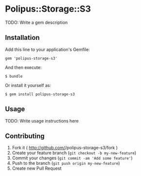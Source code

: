 # Polipus::Storage::S3

TODO: Write a gem description

## Installation

Add this line to your application's Gemfile:

    gem 'polipus-storage-s3'

And then execute:

    $ bundle

Or install it yourself as:

    $ gem install polipus-storage-s3

## Usage

TODO: Write usage instructions here

## Contributing

1. Fork it ( http://github.com/<my-github-username>/polipus-storage-s3/fork )
2. Create your feature branch (`git checkout -b my-new-feature`)
3. Commit your changes (`git commit -am 'Add some feature'`)
4. Push to the branch (`git push origin my-new-feature`)
5. Create new Pull Request
